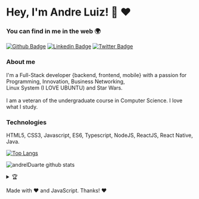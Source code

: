 # Hey, I'm Andre Luiz! :rocket:  :heart: 	 

### You can find in me in the web :earth_africa:

[![Github Badge](https://img.shields.io/badge/-Github-000?style=flat-square&logo=Github&logoColor=white&link=https://github.com/andrelDuarte)](https://github.com/andrelDuarte/)
[![Linkedin Badge](https://img.shields.io/badge/-LinkedIn-blue?style=flat-square&logo=Linkedin&logoColor=white&link=https://www.linkedin.com/in/andrelduarte/)](https://https://www.linkedin.com/in/andrelduarte/)
[![Twitter Badge](https://img.shields.io/badge/-Twitter-1ca0f1?style=flat-square&labelColor=1ca0f1&logo=twitter&logoColor=white&link=https://https://twitter.com/AndrelDuarte10)](https://twitter.com/AndrelDuarte10)


### About me

I'm a Full-Stack developer {backend, frontend, mobile} with a passion for Programming, Innovation, Business Networking, <br>
Linux System (I LOVE UBUNTU) and Star Wars.
<br><br>
I am a veteran of the undergraduate course in Computer Science. I love what I study.
<br>



<h3> Technologies</h3> HTML5, CSS3, Javascript, ES6, Typescript, NodeJS, ReactJS, React Native, Java.



[![Top Langs](https://github-readme-stats.vercel.app/api/top-langs/?username=andrelDuarte&layout=compact)](https://github.com/andrelDuarte)





![andrelDuarte github stats](https://github-readme-stats.vercel.app/api?username=andrelDuarte&show_icons=true&theme=radical)

<details align="left">
  <summary>🏆</summary>
  </details>
  
  Made with :heart: and JavaScript.
  Thanks! :heart:
